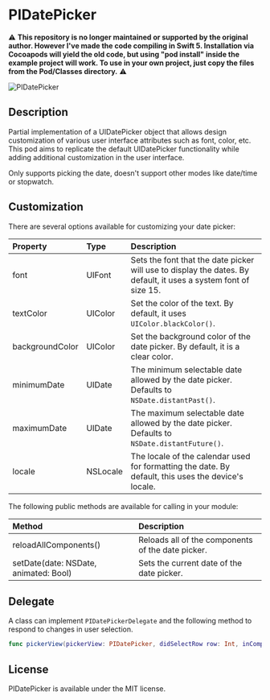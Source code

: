 # PIDatePicker

⚠️ **This repository is no longer maintained or supported by the original author. However I've made the code compiling in Swift 5. Installation via Cocoapods will yield the old code, but using "pod install" inside the example project will work. To use in your own project, just copy the files from the Pod/Classes directory.** ⚠️

![PIDatePicker](https://raw.github.com/prolificinteractive/pidatepicker/master/Images/PIDatePicker.gif)

## Description
Partial implementation of a UIDatePicker object that allows design
customization of various user interface attributes such as font, color, etc.
This pod aims to replicate the default UIDatePicker functionality while adding
additional customization in the user interface.

Only supports picking the date, doesn't support other modes like date/time or
stopwatch.

## Customization

There are several options available for customizing your date picker:

| Property              | Type      | Description                                                                                                       |
|:----------------------|:----------|:------------------------------------------------------------------------------------------------------------------|
| font			        | UIFont    | Sets the font that the date picker will use to display the dates. By default, it uses a system font of size 15.   |
| textColor             | UIColor   | Set the color of the text. By default, it uses `UIColor.blackColor()`.                                            |
| backgroundColor       | UIColor   | Set the background color of the date picker. By default, it is a clear color.                                     |
| minimumDate 		    | UIDate    | The minimum selectable date allowed by the date picker. Defaults to `NSDate.distantPast()`.                       |
| maximumDate		    | UIDate    | The maximum selectable date allowed by the date picker. Defaults to `NSDate.distantFuture()`.                     |
| locale		        | NSLocale  | The locale of the calendar used for formatting the date. By default, this uses the device's locale.               |

The following public methods are available for calling in your module:

| Method                					| Description                                           |
|:------------------------------------------|:------------------------------------------------------|
| reloadAllComponents() 					| Reloads all of the components of the date picker.		|
| setDate(date: NSDate, animated: Bool)     | Sets the current date of the date picker.             |

## Delegate

A class can implement `PIDatePickerDelegate` and the following method to respond to changes in user selection.

```swift
func pickerView(pickerView: PIDatePicker, didSelectRow row: Int, inComponent component: Int)
```

## License

PIDatePicker is available under the MIT license. 


